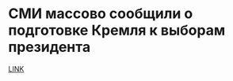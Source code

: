 # СМИ массово сообщили о подготовке Кремля к выборам президента



[LINK](https://varlamov.ru/2246530.html)